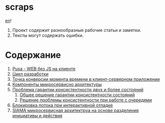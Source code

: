 # scraps

[en](../README.md)!

1. Проект содержит разнообразные рабочие статьи и заметки.
2. Тексты могут содержать ошибки.

# Содержание

1. [Pusa - WEB без JS на клиенте](pusa.md)
0. [Цикл разработки](development_cycle.md)
0. [Точка конверсии момента времени в клиент-серверном приложении](timezones.md)
0. [Компоненты микросервисно архитектуры](msa_components.md)
0. [Проблема гарантии консистентности двух и более состояний](state_consistency_problem.md)
    1. [Общее решение гарантии консистентности состояний](general_solution_to_the_state_preservation_problem.md)
    0. [Решение проблемы консистентности при работе с очередями](queue_issue_and_resolve.md)
0. [Блокировка потока при интерактивной отладке](process_locking_for_debug.md)
0. [SIAMA микросервисная архитектруа на основе разделения инициативы и действия](siama.md)
